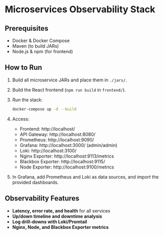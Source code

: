 # Microservices Observability Stack

## Prerequisites
- Docker & Docker Compose
- Maven (to build JARs)
- Node.js & npm (for frontend)

## How to Run

1. Build all microservice JARs and place them in `./jars/`.
2. Build the React frontend (`npm run build` in `frontend/`).
3. Run the stack:
   ```bash
   docker-compose up -d --build
   ```
4. Access:
   - Frontend: http://localhost/
   - API Gateway: http://localhost:8080/
   - Prometheus: http://localhost:9090/
   - Grafana: http://localhost:3000/ (admin/admin)
   - Loki: http://localhost:3100/
   - Nginx Exporter: http://localhost:9113/metrics
   - Blackbox Exporter: http://localhost:9115/
   - Node Exporter: http://localhost:9100/metrics

5. In Grafana, add Prometheus and Loki as data sources, and import the provided dashboards.

## Observability Features

- **Latency, error rate, and health** for all services
- **Up/down timeline and downtime analysis**
- **Log drill-downs with Loki/Promtail**
- **Nginx, Node, and Blackbox Exporter metrics**
